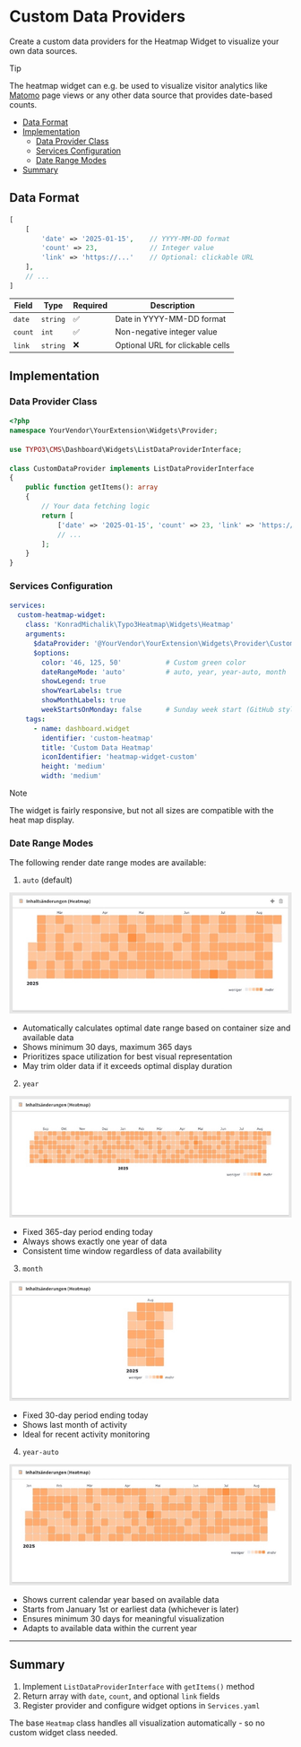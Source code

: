 # Custom Data Providers

Create a custom data providers for the Heatmap Widget to visualize your own data sources.

> [!tip]
> The heatmap widget can e.g. be used to visualize visitor analytics like [Matomo](https://matomo.org/) page views or any other data source that provides date-based counts.

- [Data Format](#data-format)
- [Implementation](#implementation)
  - [Data Provider Class](#data-provider-class)
  - [Services Configuration](#services-configuration)
  - [Date Range Modes](#date-range-modes)
- [Summary](#summary)

## Data Format

```php
[
    [
        'date' => '2025-01-15',    // YYYY-MM-DD format
        'count' => 23,             // Integer value
        'link' => 'https://...'    // Optional: clickable URL
    ],
    // ...
]
```

| Field | Type | Required | Description |
|-------|------|----------|-------------|
| `date` | `string` | ✅ | Date in YYYY-MM-DD format |
| `count` | `int` | ✅ | Non-negative integer value |
| `link` | `string` | ❌ | Optional URL for clickable cells |

## Implementation

### Data Provider Class

```php
<?php
namespace YourVendor\YourExtension\Widgets\Provider;

use TYPO3\CMS\Dashboard\Widgets\ListDataProviderInterface;

class CustomDataProvider implements ListDataProviderInterface
{
    public function getItems(): array
    {
        // Your data fetching logic
        return [
            ['date' => '2025-01-15', 'count' => 23, 'link' => 'https://...'],
            // ...
        ];
    }
}
```

### Services Configuration

```yaml
services:
  custom-heatmap-widget:
    class: 'KonradMichalik\Typo3Heatmap\Widgets\Heatmap'
    arguments:
      $dataProvider: '@YourVendor\YourExtension\Widgets\Provider\CustomDataProvider'
      $options:
        color: '46, 125, 50'           # Custom green color
        dateRangeMode: 'auto'          # auto, year, year-auto, month
        showLegend: true
        showYearLabels: true
        showMonthLabels: true
        weekStartsOnMonday: false      # Sunday week start (GitHub style)
    tags:
      - name: dashboard.widget
        identifier: 'custom-heatmap'
        title: 'Custom Data Heatmap'
        iconIdentifier: 'heatmap-widget-custom'
        height: 'medium'
        width: 'medium'
```

> [!note]
> The widget is fairly responsive, but not all sizes are compatible with the heat map display.

### Date Range Modes

The following render date range modes are available:

1. `auto` (default)

![Mode auto](Images/mode-auto.jpg "Mode auto")

- Automatically calculates optimal date range based on container size and available data
- Shows minimum 30 days, maximum 365 days
- Prioritizes space utilization for best visual representation
- May trim older data if it exceeds optimal display duration

2. `year`

![Mode year](Images/mode-year.jpg "Mode year")

- Fixed 365-day period ending today
- Always shows exactly one year of data
- Consistent time window regardless of data availability

3. `month`

![Mode month](Images/mode-month.jpg "Mode month")

- Fixed 30-day period ending today
- Shows last month of activity
- Ideal for recent activity monitoring

4. `year-auto`

![Mode year-auto](Images/mode-year-auto.jpg "Mode year-auto")

- Shows current calendar year based on available data
- Starts from January 1st or earliest data (whichever is later)
- Ensures minimum 30 days for meaningful visualization
- Adapts to available data within the current year

---

## Summary

1. Implement `ListDataProviderInterface` with `getItems()` method
2. Return array with `date`, `count`, and optional `link` fields
3. Register provider and configure widget options in `Services.yaml`

The base `Heatmap` class handles all visualization automatically - so no custom widget class needed.